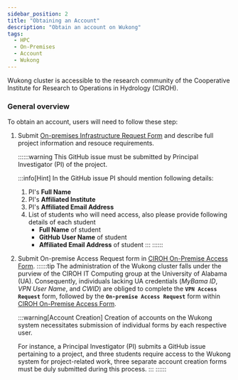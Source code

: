 ```yaml
---
sidebar_position: 2
title: "Obtaining an Account"
description: "Obtain an account on Wukong"
tags:
  - HPC
  - On-Premises
  - Account
  - Wukong
---
```


Wukong cluster is accessible to the research community of the Cooperative Institute for Research to Operations in Hydrology (CIROH). 

### General overview

To obtain an account, users will need to follow these step:

1. Submit [On-premises Infrastructure Request Form](https://github.com/CIROH-UA/NGIAB-CloudInfra/issues/new?assignees=&labels=on-prem&projects=&template=onprem-request.md&title=) and describe full project information and resouce requirements.

	::::::warning
	This GitHub issue must be submitted by Principal Investigator (PI) of the project. 

	:::info[Hint]
	In the GitHub issue PI should mention following details:
	1. PI's __Full Name__
	2. PI's __Affiliated Institute__
	3. PI's __Affiliated Email Address__
	4. List of students who will need access, also please provide following details of each student
		* __Full Name__ of student
		* __GitHub User Name__ of student
		* __Affiliated Email Address__ of student
	:::
	::::::
2. Submit On-premise Access Request form in [CIROH On-Premise Access Form](https://forms.office.com/r/hED4zGVACM).
	::::::tip
	The administration of the Wukong cluster falls under the purview of the CIROH IT Computing group at the University of Alabama (UA). Consequently, individuals lacking UA credentials (*MyBama ID*, *VPN User Name*, and *CWID*) are obliged to complete the __`VPN Access Request`__ form, followed by the __`On-premise Access Request`__ form within [CIROH On-Premise Access Form](https://forms.office.com/r/hED4zGVACM).

	:::warning[Account Creation]
	Creation of accounts on the Wukong system necessitates submission of individual forms by each respective user. 
	
	For instance, a Principal Investigator (PI) submits a GitHub issue pertaining to a project, and three students require access to the Wukong system for project-related work, three separate account creation forms must be duly submitted during this process.
	:::
	::::::
